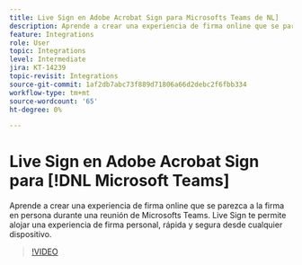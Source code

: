 ```yaml
---
title: Live Sign en Adobe Acrobat Sign para Microsofts Teams de NL]
description: Aprende a crear una experiencia de firma online que se parezca a la firma en persona durante un [!DNL Microsoft Teams] reunión
feature: Integrations
role: User
topic: Integrations
level: Intermediate
jira: KT-14239
topic-revisit: Integrations
source-git-commit: 1af2db7abc73f889d71806a66d2debc2f6fbb334
workflow-type: tm+mt
source-wordcount: '65'
ht-degree: 0%

---
```


# Live Sign en Adobe Acrobat Sign para [!DNL Microsoft Teams]

Aprende a crear una experiencia de firma online que se parezca a la firma en persona durante una reunión de Microsofts Teams. Live Sign te permite alojar una experiencia de firma personal, rápida y segura desde cualquier dispositivo.

>[!VIDEO](https://video.tv.adobe.com/v/3425187?quality=12&learn=on&hidetitle=true)